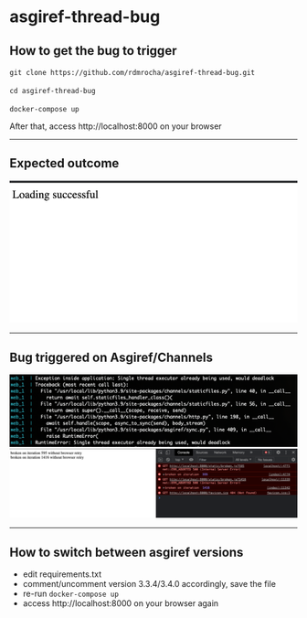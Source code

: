 # asgiref-thread-bug

## How to get the bug to trigger

```
git clone https://github.com/rdmrocha/asgiref-thread-bug.git

cd asgiref-thread-bug

docker-compose up
```
After that, access http://localhost:8000 on your browser
<hr>

## Expected outcome
<img src="expected.png">
<hr>

## Bug triggered on Asgiref/Channels
<img src="bug_triggered_console.png">
<img src="bug_triggered_browser.png">
<hr>

## How to switch between asgiref versions

- edit requirements.txt
- comment/uncomment version 3.3.4/3.4.0 accordingly, save the file
- re-run ```docker-compose up```
- access http://localhost:8000 on your browser again
